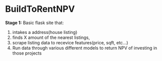 # BuildToRentNPV

**Stage 1:** 
Basic flask site that:
1. intakes a address(house listing)
2. finds X amount of the nearest listings,
3. scrape listing data to recevice features(price, sqft, etc...)
4. Run data through various different models to return NPV of investing in those projects
